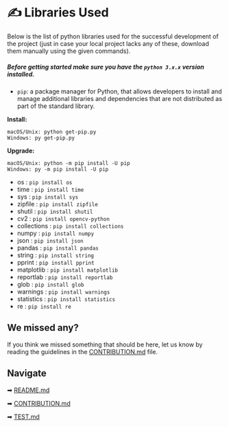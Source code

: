 # ✍ Libraries Used

Below is the list of python libraries used for the successful development of the project (just in case your local project lacks any of these, download them manually using the given commands).

##### Before getting started make sure you have the `python 3.x.x` version installed. 

- `pip`: a package manager for Python, that allows developers to install and manage additional libraries and dependencies that are not distributed as part of the standard library.

**Install:**

```
macOS/Unix: python get-pip.py
Windows: py get-pip.py
```

**Upgrade:**

```
macOS/Unix: python -m pip install -U pip
Windows: py -m pip install -U pip
```

- os : `pip install os`
- time : `pip install time`
- sys : `pip install sys`
- zipfile : `pip install zipfile`
- shutil : `pip install shutil`
- cv2 : `pip install opencv-python`
- collections : `pip install collections`
- numpy : `pip install numpy`
- json : `pip install json`
- pandas : `pip install pandas`
- string : `pip install string`
- pprint : `pip install pprint`
- matplotlib : `pip install matplotlib`
- reportlab : `pip install reportlab`
- glob : `pip install glob`
- warnings : `pip install warnings`
- statistics : `pip install statistics`
- re : `pip install re`

## We missed any?

If you think we missed something that should be here, let us know by reading the guidelines in the [CONTRIBUTION.md]() file.

## Navigate

➡ [README.md]()

➡ [CONTRIBUTION.md]()

➡ [TEST.md]()
